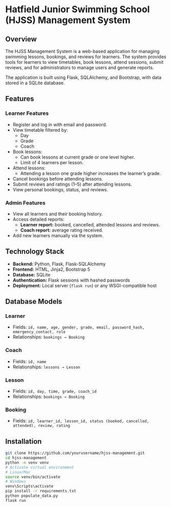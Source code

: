 # Hatfield Junior Swimming School (HJSS) Management System

## Overview
The HJSS Management System is a web-based application for managing swimming lessons, bookings, and reviews for learners. The system provides tools for learners to view timetables, book lessons, attend sessions, submit reviews, and for administrators to manage users and generate reports.

The application is built using Flask, SQLAlchemy, and Bootstrap, with data stored in a SQLite database.

## Features

### Learner Features
- Register and log in with email and password.
- View timetable filtered by:
  - Day
  - Grade
  - Coach
- Book lessons:
  - Can book lessons at current grade or one level higher.
  - Limit of 4 learners per lesson.
- Attend lessons:
  - Attending a lesson one grade higher increases the learner’s grade.
- Cancel bookings before attending lessons.
- Submit reviews and ratings (1–5) after attending lessons.
- View personal bookings, status, and reviews.

### Admin Features
- View all learners and their booking history.
- Access detailed reports:
  - **Learner report:** booked, cancelled, attended lessons and reviews.
  - **Coach report:** average rating received.
- Add new learners manually via the system.

## Technology Stack
- **Backend:** Python, Flask, Flask-SQLAlchemy
- **Frontend:** HTML, Jinja2, Bootstrap 5
- **Database:** SQLite
- **Authentication:** Flask sessions with hashed passwords
- **Deployment:** Local server (`flask run`) or any WSGI-compatible host

## Database Models

### Learner
- Fields: `id, name, age, gender, grade, email, password_hash, emergency_contact, role`
- Relationships: `bookings → Booking`

### Coach
- Fields: `id, name`
- Relationships: `lessons → Lesson`

### Lesson
- Fields: `id, day, time, grade, coach_id`
- Relationships: `bookings → Booking`

### Booking
- Fields: `id, learner_id, lesson_id, status (booked, cancelled, attended), review, rating`

## Installation
```bash
git clone https://github.com/yourusername/hjss-management.git
cd hjss-management
python -m venv venv
# Activate virtual environment
# Linux/Mac
source venv/bin/activate
# Windows
venv\Scripts\activate
pip install -r requirements.txt
python populate_data.py
flask run
